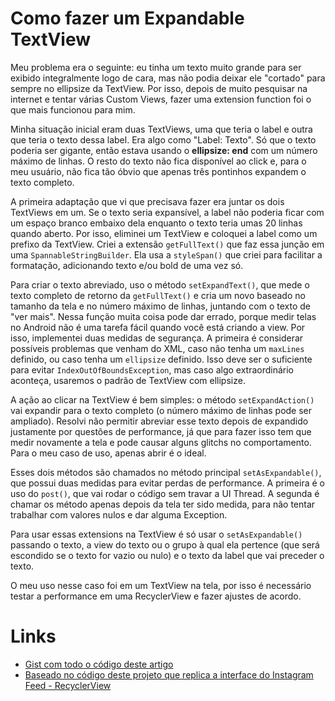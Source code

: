 # Como fazer um Expandable TextView

Meu problema era o seguinte: eu tinha um texto muito grande para ser exibido integralmente logo de cara, mas não podia deixar ele "cortado" para sempre no ellipsize da TextView. Por isso, depois de muito pesquisar na internet e tentar várias Custom Views, fazer uma extension function foi o que mais funcionou para mim.

Minha situação inicial eram duas TextViews, uma que teria o label e outra que teria o texto dessa label. Era algo como "Label: Texto". Só que o texto poderia ser gigante, então estava usando o **ellipsize: end** com um número máximo de linhas. O resto do texto não fica disponível ao click e, para o meu usuário, não fica tão óbvio que apenas três pontinhos expandem o texto completo.

A primeira adaptação que vi que precisava fazer era juntar os dois TextViews em um. Se o texto seria expansível, a label não poderia ficar com um espaço branco embaixo dela enquanto o texto teria umas 20 linhas quando aberto. Por isso, eliminei um TextView e coloquei a label como um prefixo da TextView. Criei a extensão `getFullText()` que faz essa junção em uma `SpannableStringBuilder`. Ela usa a `styleSpan()` que criei para facilitar a formatação, adicionando texto e/ou bold de uma vez só.

Para criar o texto abreviado, uso o método `setExpandText()`, que mede o texto completo de retorno da `getFullText()` e cria um novo baseado no tamanho da tela e no número máximo de linhas, juntando com o texto de "ver mais". Nessa função muita coisa pode dar errado, porque medir telas no Android não é uma tarefa fácil quando você está criando a view. Por isso, implementei duas medidas de segurança. A primeira é considerar possíveis problemas que venham do XML, caso não tenha um `maxLines` definido, ou caso tenha um `ellipsize` definido. Isso deve ser o suficiente para evitar `IndexOutOfBoundsException`, mas caso algo extraordinário aconteça, usaremos o padrão de TextView com ellipsize.

A ação ao clicar na TextView é bem simples: o método `setExpandAction()` vai expandir para o texto completo (o número máximo de linhas pode ser ampliado). Resolvi não permitir abreviar esse texto depois de expandido justamente por questões de performance, já que para fazer isso tem que medir novamente a tela e pode causar alguns glitchs no comportamento. Para o meu caso de uso, apenas abrir é o ideal.

Esses dois métodos são chamados no método principal `setAsExpandable()`, que possui duas medidas para evitar perdas de performance. A primeira é o uso do `post()`, que vai rodar o código sem travar a UI Thread. A segunda é chamar os método apenas depois da tela ter sido medida, para não tentar trabalhar com valores nulos e dar alguma Exception.

Para usar essas extensions na TextView é só usar o `setAsExpandable()` passando o texto, a view do texto ou o grupo à qual ela pertence (que será escondido se o texto for vazio ou nulo) e o texto da label que vai preceder o texto.



<script src="https://gist.github.com/ninalofrese/885d45f942e1d696e02b2435c6a65e98.js"></script>

O meu uso nesse caso foi em um TextView na tela, por isso é necessário testar a performance em uma RecyclerView e fazer ajustes de acordo. 




# Links

- [Gist com todo o código deste artigo](https://gist.github.com/ninalofrese/885d45f942e1d696e02b2435c6a65e98)
- [Baseado no código deste projeto que replica a interface do Instagram Feed - RecyclerView](https://github.com/alishari/Instagram-Feed-UI)